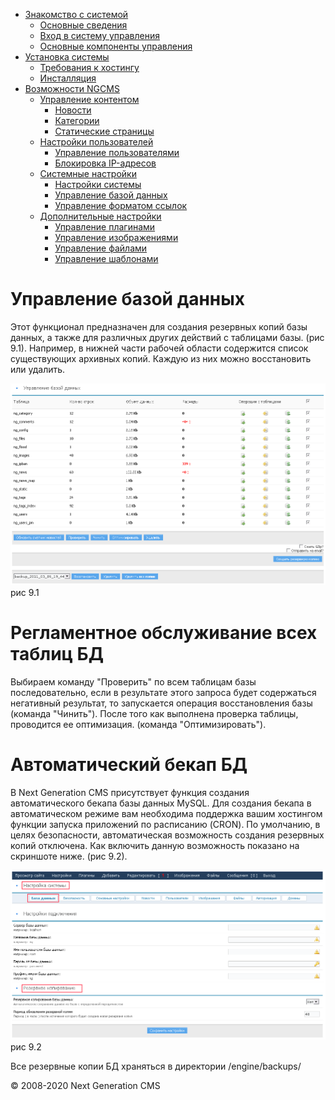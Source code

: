 -   [Знакомство с системой]()
    -   [Основные сведения](about.html)
    -   [Вход в систему управления](enter.html)
    -   [Основные компоненты управления](components.html)
-   [Установка системы]()
    -   [Требования к хостингу](hosting.html)
    -   [Инсталляция](installation.html)
-   [Возможности NGCMS]()
    -   [Управление контентом]()
        -   [Новости](news.html)
        -   [Категории](catigories.html)
        -   [Статические страницы](static.html)
    -   [Настройки пользователей]()
        -   [Управление пользователями](users.html)
        -   [Блокировка IP-адресов](ipban.html)
    -   [Системные настройки]()
        -   [Настройки системы](config.html)
        -   [Управление базой данных](dbo.html)
        -   [Управление форматом ссылок](urls.html)
    -   [Дополнительные настройки]()
        -   [Управление плагинами](plugins.html)
        -   [Управление изображениями](images.html)
        -   [Управление файлами](files.html)
        -   [Управление шаблонами](templates.html)

Управление базой данных
=======================

Этот функционал предназначен для создания резервных копий базы данных, а также для различных других действий с таблицами базы. (рис 9.1).
 Например, в нижней части рабочей области содержится список существующих архивных копий. Каждую из них можно восстановить или удалить.

![](images/screenshots/dbo_1.png)
рис 9.1

Регламентное обслуживание всех таблиц БД
========================================

Выбираем команду "Проверить" по всем таблицам базы последовательно, если в результате этого запроса будет содержаться негативный результат, то запускается операция восстановления базы (команда "Чинить").
 После того как выполнена проверка таблицы, проводится ее оптимизация. (команда "Оптимизировать").

Автоматический бекап БД
=======================

В Next Generation CMS присутствует функция создания автоматического бекапа базы данных MySQL.
 Для создания бекапа в автоматическом режиме вам необходима поддержка вашим хостингом функции запуска приложений по расписанию (CRON).
 По умолчанию, в целях безопасности, автоматическая возможность создания резервных копий отключена. Как включить данную возможность показано на скриншоте ниже. (рис 9.2).

![](images/screenshots/dbo_2.png)
рис 9.2

Все резервные копии БД храняться в директории /engine/backups/

© 2008-2020 Next Generation CMS

